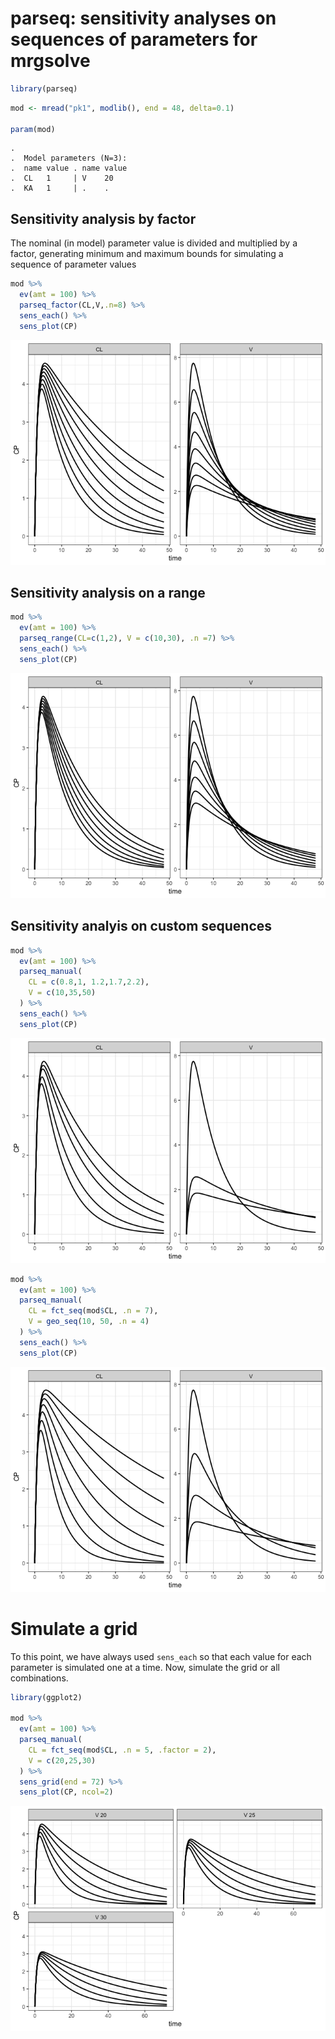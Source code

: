 parseq: sensitivity analyses on sequences of parameters for mrgsolve
================

``` r
library(parseq)
```

``` r
mod <- mread("pk1", modlib(), end = 48, delta=0.1)

param(mod)
```

    . 
    .  Model parameters (N=3):
    .  name value . name value
    .  CL   1     | V    20   
    .  KA   1     | .    .

Sensitivity analysis by factor
------------------------------

The nominal (in model) parameter value is divided and multiplied by a factor, generating minimum and maximum bounds for simulating a sequence of parameter values

``` r
mod %>% 
  ev(amt = 100) %>% 
  parseq_factor(CL,V,.n=8) %>% 
  sens_each() %>% 
  sens_plot(CP)
```

![](inst/img/README-unnamed-chunk-3-1.png)

Sensitivity analysis on a range
-------------------------------

``` r
mod %>% 
  ev(amt = 100) %>% 
  parseq_range(CL=c(1,2), V = c(10,30), .n =7) %>% 
  sens_each() %>% 
  sens_plot(CP)
```

![](inst/img/README-unnamed-chunk-4-1.png)

Sensitivity analyis on custom sequences
---------------------------------------

``` r
mod %>% 
  ev(amt = 100) %>% 
  parseq_manual(
    CL = c(0.8,1, 1.2,1.7,2.2), 
    V = c(10,35,50)
  ) %>% 
  sens_each() %>% 
  sens_plot(CP)
```

![](inst/img/README-unnamed-chunk-5-1.png)

``` r
mod %>% 
  ev(amt = 100) %>% 
  parseq_manual(
    CL = fct_seq(mod$CL, .n = 7), 
    V = geo_seq(10, 50, .n = 4)
  ) %>% 
  sens_each() %>% 
  sens_plot(CP)
```

![](inst/img/README-unnamed-chunk-6-1.png)

Simulate a grid
===============

To this point, we have always used `sens_each` so that each value for each parameter is simulated one at a time. Now, simulate the grid or all combinations.

``` r
library(ggplot2)

mod %>% 
  ev(amt = 100) %>% 
  parseq_manual(
    CL = fct_seq(mod$CL, .n = 5, .factor = 2), 
    V = c(20,25,30)
  ) %>% 
  sens_grid(end = 72) %>% 
  sens_plot(CP, ncol=2)
```

![](inst/img/README-unnamed-chunk-7-1.png)
